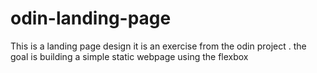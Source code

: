 # odin-landing-page

This is a landing page design it is an exercise from the odin project . the goal is building a simple static webpage using the flexbox  